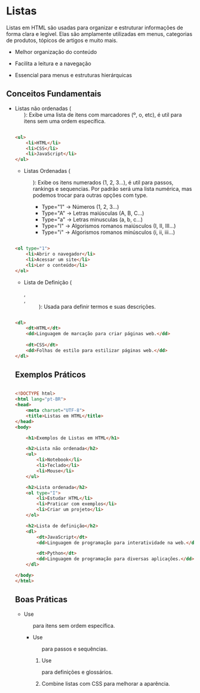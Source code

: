 # Listas

Listas em HTML são usadas para organizar e estruturar informações de forma clara e legível. Elas são amplamente utilizadas em menus, categorias de produtos, tópicos de artigos e muito mais.

- Melhor organização do conteúdo

- Facilita a leitura e a navegação

- Essencial para menus e estruturas hierárquicas

## Conceitos Fundamentais

- Listas não ordenadas (<ul>): Exibe uma lista de itens com marcadores (º, o, etc), é util para itens sem uma ordem específica.

``` HTML

<ul>
    <li>HTML</li>
    <li>CSS</li>
    <li>JavaScript</li>
</ul>

```

- Listas Ordenadas (<ol>): Exibe os itens numerados (1, 2, 3...), é util para passos, rankings e sequencias. Por padrão será uma lista numérica, mas podemos trocar para outras opções com type.

    - Type="1" -> Números (1, 2, 3...)
    - Type="A" -> Letras maiúsculas (A, B, C...)
    - Type="a" -> Letras minusculas (a, b, c...)
    - Type="I" -> Algorismos romanos maiúsculos (I, II, III...)
    - Type="i" -> Algorismos romanos minúsculos (i, ii, iii...)

``` HTML

<ol type="1">
    <li>Abrir o navegador</li>
    <li>Acessar um site</li>
    <li>Ler o conteúdo</li>
</ol>

```

- Lista de Definição (<dl>, <dt>, <dd>): Usada para definir termos e suas descrições.

``` HTML

<dl>
    <dt>HTML</dt>
    <dd>Linguagem de marcação para criar páginas web.</dd>
    
    <dt>CSS</dt>
    <dd>Folhas de estilo para estilizar páginas web.</dd>
</dl>

```

## Exemplos Práticos

``` HTML

<!DOCTYPE html>
<html lang="pt-BR">
<head>
    <meta charset="UTF-8">
    <title>Listas em HTML</title>
</head>
<body>

    <h1>Exemplos de Listas em HTML</h1>

    <h2>Lista não ordenada</h2>
    <ul>
        <li>Notebook</li>
        <li>Teclado</li>
        <li>Mouse</li>
    </ul>

    <h2>Lista ordenada</h2>
    <ol type="I">
        <li>Estudar HTML</li>
        <li>Praticar com exemplos</li>
        <li>Criar um projeto</li>
    </ol>

    <h2>Lista de definição</h2>
    <dl>
        <dt>JavaScript</dt>
        <dd>Linguagem de programação para interatividade na web.</dd>

        <dt>Python</dt>
        <dd>Linguagem de programação para diversas aplicações.</dd>
    </dl>

</body>
</html>

```

## Boas Práticas

- Use <ul> para itens sem ordem específica.

- Use <ol> para passos e sequências.

- Use <dl> para definições e glossários.

- Combine listas com CSS para melhorar a aparência.